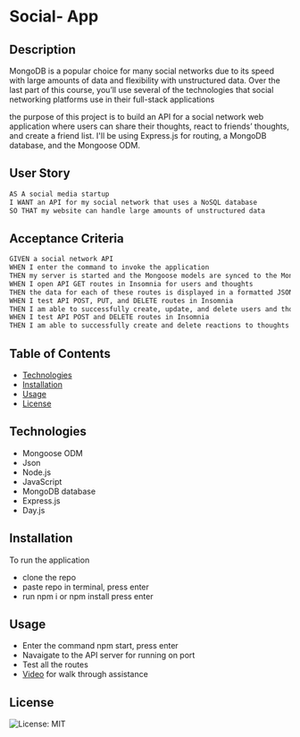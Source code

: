 # Social- App


## Description

MongoDB is a popular choice for many social networks due to its speed with large amounts of data and flexibility with unstructured data. Over the last part of this course, you’ll use several of the technologies that social networking platforms use in their full-stack applications

the purpose of this project is to build an API for a social network web application where users can share their thoughts, react to friends’ thoughts, and create a friend list. I'll be using Express.js for routing, a MongoDB database, and the Mongoose ODM.

## User Story
```md
AS A social media startup
I WANT an API for my social network that uses a NoSQL database
SO THAT my website can handle large amounts of unstructured data
```

## Acceptance Criteria
```md
GIVEN a social network API
WHEN I enter the command to invoke the application
THEN my server is started and the Mongoose models are synced to the MongoDB database
WHEN I open API GET routes in Insomnia for users and thoughts
THEN the data for each of these routes is displayed in a formatted JSON
WHEN I test API POST, PUT, and DELETE routes in Insomnia
THEN I am able to successfully create, update, and delete users and thoughts in my database
WHEN I test API POST and DELETE routes in Insomnia
THEN I am able to successfully create and delete reactions to thoughts and add and remove friends to a user’s friend list
```

## Table of Contents

- [Technologies](#technologies)
- [Installation](#installation)
- [Usage](#usage)
- [License](#license)


## Technologies

- Mongoose ODM
- Json
- Node.js
- JavaScript
- MongoDB database
- Express.js
- Day.js 


## Installation 

To run the application
- clone the repo
- paste repo in terminal, press enter
- run npm i or npm install press enter

## Usage
- Enter the command npm start, press enter
- Navaigate to the API server for running on port 
- Test all the routes
- [Video](https://drive.google.com/file/d/1yoYicoD7UPP0q67qxXiA0js-fp712ULL/view) for walk through assistance   


## License

![License: MIT](https://img.shields.io/badge/License-MIT-blue.svg)

